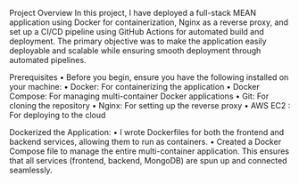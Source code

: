 Project Overview
In this project, I have deployed a full-stack MEAN application using Docker for containerization, Nginx as a reverse proxy, and set up a CI/CD pipeline using GitHub Actions for automated build and deployment. The primary objective was to make the application easily deployable and scalable while ensuring smooth deployment through automated pipelines.

Prerequisites
    • Before you begin, ensure you have the following installed on your machine:
    • Docker: For containerizing the application
    • Docker Compose: For managing multi-container Docker applications
    • Git: For cloning the repository
    • Nginx: For setting up the reverse proxy
    • AWS EC2 : For deploying to the cloud

Dockerized the Application:
    • I wrote Dockerfiles for both the frontend and backend services, allowing them to run as containers.
    • Created a Docker Compose file to manage the entire multi-container application. This ensures that all services (frontend, backend, MongoDB) are spun up and connected seamlessly.
